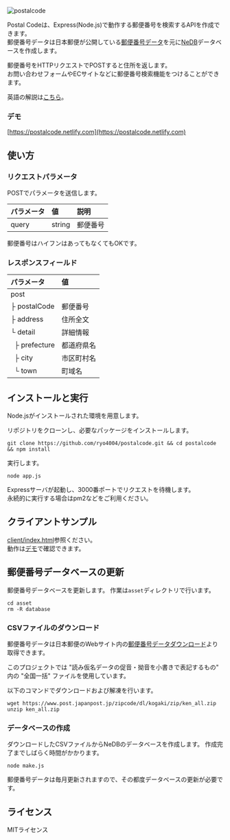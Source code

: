 ![postalcode](https://user-images.githubusercontent.com/25874594/70855125-b7149400-1f08-11ea-9f08-c565c10c7db8.png)

Postal Codeは、Express(Node.js)で動作する郵便番号を検索するAPIを作成できます。  
郵便番号データは日本郵便が公開している[郵便番号データ](https://www.post.japanpost.jp/zipcode/download.html)を元に[NeDB](https://github.com/louischatriot/nedb)データベースを作成します。

郵便番号をHTTPリクエストでPOSTすると住所を返します。  
お問い合わせフォームやECサイトなどに郵便番号検索機能をつけることができます。

英語の解説は[こちら](README.md)。

### デモ

[https://postalcode.netlify.com](https://postalcode.netlify.com)

## 使い方

### リクエストパラメータ

POSTでパラメータを送信します。  

| パラメータ | 値 | 説明 |
:---|:---|:---
| query | string | 郵便番号 |

郵便番号はハイフンはあってもなくてもOKです。

### レスポンスフィールド

| パラメータ | 値 |
:---|:---
| post | |
| ├&nbsp;postalCode | 郵便番号 |
| ├&nbsp;address | 住所全文 |
| └&nbsp;detail | 詳細情報 |
| &nbsp;&nbsp;├&nbsp;prefecture | 都道府県名 |
| &nbsp;&nbsp;├&nbsp;city | 市区町村名 |
| &nbsp;&nbsp;└&nbsp;town | 町域名 |

## インストールと実行

Node.jsがインストールされた環境を用意します。

リポジトリをクローンし、必要なパッケージをインストールします。

```
git clone https://github.com/ryo4004/postalcode.git && cd postalcode && npm install
```

実行します。

```
node app.js
```

Expressサーバが起動し、3000番ポートでリクエストを待機します。  
永続的に実行する場合はpm2などをご利用ください。

## クライアントサンプル

[client/index.html](client/index.html)参照ください。  
動作は[デモ](https://postalcode.netlify.com)で確認できます。

## 郵便番号データベースの更新

郵便番号データベースを更新します。
作業は`asset`ディレクトリで行います。

```
cd asset
rm -R database
```

### CSVファイルのダウンロード

郵便番号データは日本郵便のWebサイト内の[郵便番号データダウンロード](https://www.post.japanpost.jp/zipcode/download.html)より取得できます。

このプロジェクトでは "読み仮名データの促音・拗音を小書きで表記するもの" 内の "全国一括" ファイルを使用しています。

以下のコマンドでダウンロードおよび解凍を行います。

```
wget https://www.post.japanpost.jp/zipcode/dl/kogaki/zip/ken_all.zip
unzip ken_all.zip
```

### データベースの作成

ダウンロードしたCSVファイルからNeDBのデータベースを作成します。
作成完了までしばらく時間がかかります。

```
node make.js
```

郵便番号データは毎月更新されますので、その都度データベースの更新が必要です。

## ライセンス

MITライセンス